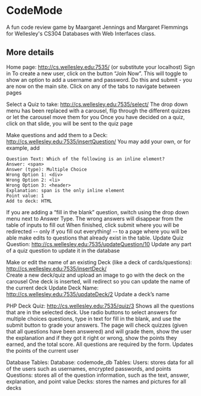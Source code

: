 # CodeMode
A fun code review game by Maargaret Jennings and Margaret Flemmings for Wellesley's CS304 Databases with Web Interfaces class. 

## More details
Home page: http://cs.wellesley.edu:7535/ (or substitute your localhost)
Sign in
To create a new user, click on the button “Join Now”.  This will toggle to show an option to add a username and password. Do this and submit - you are now on the main site.
Click on any of the tabs to navigate between pages

Select a Quiz to take: http://cs.wellesley.edu:7535/select/
The drop down menu has been replaced with a carousel, flip through the different quizzes or let the carousel move them for you
Once you have decided on a quiz, click on that slide, you will be sent to the quiz page

Make questions and add them to a Deck: http://cs.wellesley.edu:7535/insertQuestion/
You may add your own, or for example, add

	Question Text: Which of the following is an inline element?
	Answer: <span>
	Answer (type): Multiple Choice
	Wrong Option 1: <div> 
	Wrong Option 2: <li>  
	Wrong Option 3: <header> 
	Explanation: span is the only inline element
	Point value: 1
	Add to deck: HTML
  
If you are adding a “fill in the blank” question, switch using the drop down menu next to Answer Type.
The wrong answers will disappear from the table of inputs to fill out
When finished, click submit where you will be redirected -- only if you fill out everything! -- to a page where you will be able make edits to questions that already exist in the table.
Update Quiz Question: http://cs.wellesley.edu:7535/updateQuestion/10
Update any part of a quiz question to update it in the database

Make or edit the name of an existing Deck (like a deck of cards/questions): http://cs.wellesley.edu:7535/insertDeck/	
Create a new deck/quiz and upload an image to go with the deck on the carousel
One deck is inserted, will redirect so you can update the name of the current deck
Update Deck Name: http://cs.wellesley.edu:7535/updateDeck/2
Update a deck’s name

PHP Deck Quiz: http://cs.wellesley.edu:7535/quiz/3
Shows all the questions that are in the selected deck. 
Use radio buttons to select answers for multiple choices questions, type in text for fill in the blank, and use the submit button to grade your answers. 
The page will check quizzes (given that all questions have been answered) and will grade them, show the user the explanation and if they got it right or wrong, show the points they earned, and the total score. 
All questions are required by the form. 
Updates the points of the current user

Database Tables:
Database: codemode_db
Tables:
Users: stores data for all of the users such as usernames, encrypted passwords, and points
Questions: stores all of the question information, such as the text, answer, explanation, and point value
Decks: stores the names and pictures for all decks

